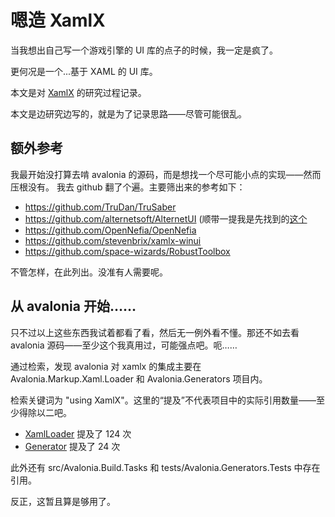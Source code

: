 # 嗯造 XamlX

当我想出自己写一个游戏引擎的 UI 库的点子的时候，我一定是疯了。

更何况是一个...基于 XAML 的 UI 库。


本文是对 [XamlX](https://github.com/kekekeks/XamlX) 的研究过程记录。

本文是边研究边写的，就是为了记录思路——尽管可能很乱。

## 额外参考
我最开始没打算去啃 avalonia 的源码，而是想找一个尽可能小点的实现——然而压根没有。
我去 github 翻了个遍。主要筛出来的参考如下：

- https://github.com/TruDan/TruSaber
- https://github.com/alternetsoft/AlternetUI (顺带一提我是先找到的[这个](https://github.com/mmfbr/alternet-ui)
- https://github.com/OpenNefia/OpenNefia
- https://github.com/stevenbrix/xamlx-winui
- https://github.com/space-wizards/RobustToolbox

不管怎样，在此列出。没准有人需要呢。

## 从 avalonia 开始……
只不过以上这些东西我试着都看了看，然后无一例外看不懂。那还不如去看 avalonia 源码——至少这个我真用过，可能强点吧。呃……

通过检索，发现 avalonia 对 xamlx 的集成主要在 Avalonia.Markup.Xaml.Loader 和 Avalonia.Generators 项目内。

检索关键词为 "using XamlX"。这里的“提及”不代表项目中的实际引用数量——至少得除以二吧。

- [XamlLoader](https://github.com/AvaloniaUI/Avalonia/tree/master/src/Markup/Avalonia.Markup.Xaml.Loader) 提及了 124 次
- [Generator](https://github.com/AvaloniaUI/Avalonia/tree/master/src/tools/Avalonia.Generators) 提及了 24 次

此外还有 src/Avalonia.Build.Tasks 和 tests/Avalonia.Generators.Tests 中存在引用。

反正，这暂且算是够用了。
